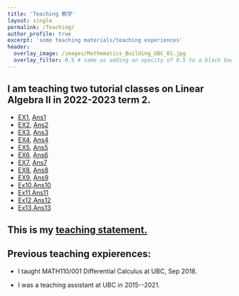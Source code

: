```yaml
---
title: 'Teaching 教学'
layout: single
permalink: /Teaching/
author_profile: true
excerpt: 'some teaching materials/teaching experiences'
header:
  overlay_image: /images/Mathematics_Building_UBC_01.jpg
  overlay_filter: 0.5 # same as adding an opacity of 0.5 to a black background
---
```


## I am teaching two tutorial classes on Linear Algebra II in 2022-2023 term 2.
+ [EX1](/file/teaching/EX1.pdf), [Ans1](/file/teaching/Ans1.pdf)
+ [EX2](/file/teaching/EX2.pdf), [Ans2](/file/teaching/Ans2.pdf)
+ [EX3](/file/teaching/EX3.pdf), [Ans3](/file/teaching/Ans3.pdf)
+ [EX4](/file/teaching/EX4.pdf), [Ans4](/file/teaching/Ans4.pdf)
+ [EX5](/file/teaching/EX5.pdf), [Ans5](/file/teaching/Ans5.pdf)
+ [EX6](/file/teaching/EX6.pdf), [Ans6](/file/teaching/Ans6.pdf)
+ [EX7](/file/teaching/EX7.pdf), [Ans7](/file/teaching/Ans7.pdf)
+ [EX8](/file/teaching/EX8.pdf), [Ans8](/file/teaching/Ans8.pdf)
+ [EX9](/file/teaching/EX9.pdf), [Ans9](/file/teaching/EX9answer(1).pdf)
+ [Ex10](/file/teaching/EX10.pdf),[Ans10](/file/teaching/EX10answer(1).pdf)
+ [Ex11](/file/teaching/EX11.pdf),[Ans11](/file/teaching/EX11answer.pdf)
+ [Ex12](/file/teaching/EX12.pdf),[Ans12](/file/teaching/EX12answer.pdf)
+ [Ex13](/file/teaching/EX13.pdf),[Ans13](/file/teaching/Ans13.pdf)



## This is my [teaching statement.](/file/teaching_statement.pdf)

## Previous teaching expierences:


+ I taught MATH110/001 Differential Calculus at UBC, Sep 2018.

+ I was a teaching assistant  at UBC in 2015--2021.

